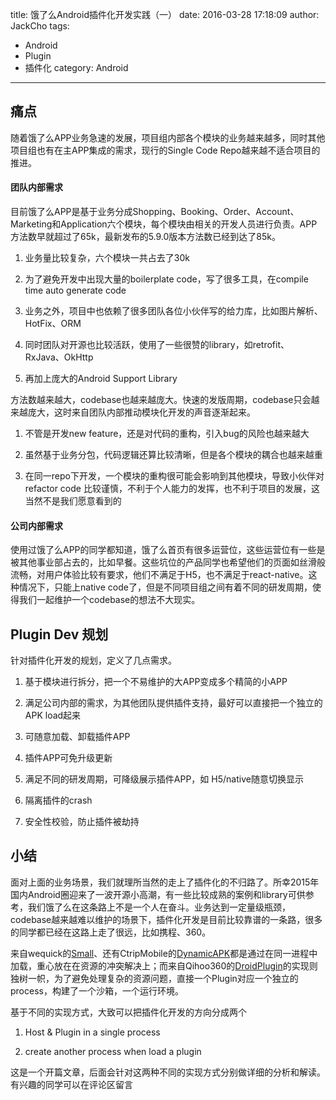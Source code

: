 
title: 饿了么Android插件化开发实践（一）
date: 2016-03-28 17:18:09
author: JackCho
tags:
- Android
- Plugin
- 插件化
category: Android
---

##  痛点

随着饿了么APP业务急速的发展，项目组内部各个模块的业务越来越多，同时其他项目组也有在主APP集成的需求，现行的Single Code Repo越来越不适合项目的推进。

#### 团队内部需求
目前饿了么APP是基于业务分成Shopping、Booking、Order、Account、Marketing和Application六个模块，每个模块由相关的开发人员进行负责。APP方法数早就超过了65k，最新发布的5.9.0版本方法数已经到达了85k。

1. 业务量比较复杂，六个模块一共占去了30k

2. 为了避免开发中出现大量的boilerplate code，写了很多工具，在compile time auto generate code

3. 业务之外，项目中也依赖了很多团队各位小伙伴写的给力库，比如图片解析、HotFix、ORM

4. 同时团队对开源也比较活跃，使用了一些很赞的library，如retrofit、RxJava、OkHttp

5. 再加上庞大的Android Support Library

方法数越来越大，codebase也越来越庞大。快速的发版周期，codebase只会越来越庞大，这时来自团队内部推动模块化开发的声音逐渐起来。
	
1. 不管是开发new feature，还是对代码的重构，引入bug的风险也越来越大

2. 虽然基于业务分包，代码逻辑还算比较清晰，但是各个模块的耦合也越来越重

3. 在同一repo下开发，一个模块的重构很可能会影响到其他模块，导致小伙伴对refactor code 比较谨慎，不利于个人能力的发挥，也不利于项目的发展，这当然不是我们愿意看到的


#### 公司内部需求
使用过饿了么APP的同学都知道，饿了么首页有很多运营位，这些运营位有一些是被其他事业部占去的，比如早餐。这些坑位的产品同学也希望他们的页面如丝滑般流畅，对用户体验比较有要求，他们不满足于H5，也不满足于react-native。这种情况下，只能上native code了，但是不同项目组之间有着不同的研发周期，使得我们一起维护一个codebase的想法不大现实。



## Plugin Dev 规划

针对插件化开发的规划，定义了几点需求。

1. 基于模块进行拆分，把一个不易维护的大APP变成多个精简的小APP

2. 满足公司内部的需求，为其他团队提供插件支持，最好可以直接把一个独立的APK load起来

3. 可随意加载、卸载插件APP

4. 插件APP可免升级更新

5. 满足不同的研发周期，可降级展示插件APP，如 H5/native随意切换显示

6. 隔离插件的crash

7. 安全性校验，防止插件被劫持


## 小结
面对上面的业务场景，我们就理所当然的走上了插件化的不归路了。所幸2015年国内Android圈迎来了一波开源小高潮，有一些比较成熟的案例和library可供参考，我们饿了么在这条路上不是一个人在奋斗。业务达到一定量级瓶颈，codebase越来越难以维护的场景下，插件化开发是目前比较靠谱的一条路，很多的同学都已经在这路上走了很远，比如携程、360。

	
来自wequick的[Small](https://github.com/wequick/Small)、还有CtripMobile的[DynamicAPK](https://github.com/CtripMobile/DynamicAPK)都是通过在同一进程中加载，重心放在在资源的冲突解决上；而来自Qihoo360的[DroidPlugin](https://github.com/Qihoo360/DroidPlugin)的实现则独树一帜，为了避免处理复杂的资源问题，直接一个Plugin对应一个独立的process，构建了一个沙箱，一个运行环境。

基于不同的实现方式，大致可以把插件化开发的方向分成两个

1. Host & Plugin in a single process
	
2. create another process when load a plugin
	
这是一个开篇文章，后面会针对这两种不同的实现方式分别做详细的分析和解读。有兴趣的同学可以在评论区留言

